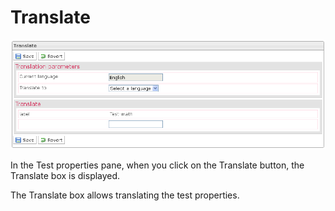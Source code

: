 <!--
author:
    - 'Jérôme Bogaerts'
created_at: '2012-04-12 17:15:39'
updated_at: '2013-03-13 13:38:01'
tags:
    - 'Manage Tests'
-->

Translate
=========

![](../resources/tests-translate.png)

In the Test properties pane, when you click on the Translate button, the Translate box is displayed.

The Translate box allows translating the test properties.


